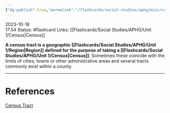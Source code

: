 ```yaml
---
{"dg-publish":true,"permalink":"/flashcards/social-studies/aphg/misc/census-tract/","updated":"2024-04-24T10:40:23.403-05:00"}
---
```


2023-10-18  
17:54
Status: #flashcard 
Links: [[Flashcards/Social Studies/APHG/Unit 1/Census\|Census]]

**A census tract is a geographic [[Flashcards/Social Studies/APHG/Unit 1/Region\|Region]] defined for the purpose of taking a [[Flashcards/Social Studies/APHG/Unit 1/Census\|Census]]**. Sometimes these coincide with the limits of cities, towns or other administrative areas and several tracts commonly exist within a county.

---
# References
[Census Tract](https://en.wikipedia.org/wiki/Census_tract)
